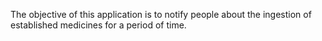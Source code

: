 The objective of this application is to notify people about the ingestion of established medicines for a period of time.
